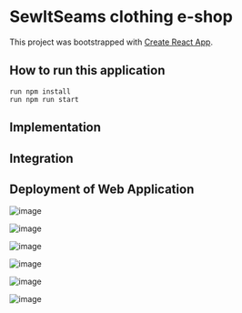 # SewItSeams clothing e-shop

This project was bootstrapped with [Create React App](https://github.com/facebook/create-react-app).



## How to run this application 

```
run npm install
run npm run start
```

## Implementation

## Integration

## Deployment of Web Application

![image](https://github.com/adityashah6/ReactWebapp/assets/60235219/83a34adf-90e7-4175-b114-574db0d4587b)

![image](https://github.com/adityashah6/ReactWebapp/assets/60235219/61cf034b-40ac-4494-869f-e2db1bb38360)

![image](https://github.com/adityashah6/ReactWebapp/assets/60235219/930c2cfa-fb49-4b07-9b4a-3dc86ebc37c9)

![image](https://github.com/adityashah6/ReactWebapp/assets/60235219/58fab8d3-249b-4947-a9e0-ffe644377bce)

![image](https://github.com/adityashah6/ReactWebapp/assets/60235219/c737b361-e213-4d54-aecc-82601b46feae)

![image](https://github.com/adityashah6/ReactWebapp/assets/60235219/b6908a1b-2906-4931-97fc-f2627fddaf5d)
